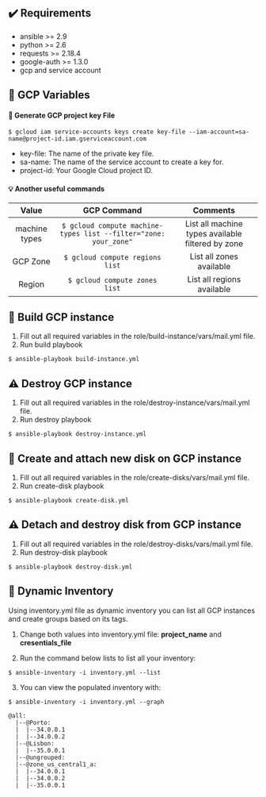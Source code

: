 :heavy_check_mark: Requirements
------------

* ansible >= 2.9
* python >= 2.6
* requests >= 2.18.4
* google-auth >= 1.3.0
* gcp and service account


:pencil: GCP Variables
--------------

#### :closed_lock_with_key: Generate GCP project key File

``` $ gcloud iam service-accounts keys create key-file --iam-account=sa-name@project-id.iam.gserviceaccount.com ```

* key-file: The name of the private key file.
* sa-name: The name of the service account to create a key for.
* project-id: Your Google Cloud project ID.

#### :bulb: Another useful commands 

|     Value    | GCP Command |   Comments   |
|    :---:     |     :---:   |     :---:    |
| machine types| ``` $ gcloud compute machine-types list --filter="zone: your_zone" ```  | List all machine types available filtered by zone| 
| GCP Zone     | ``` $ gcloud compute regions list ``` | List all zones available  |
| Region       | ``` $ gcloud compute zones list ```  | List all regions available |


:rocket: Build GCP instance 
----------------
1. Fill out all required variables in the role/build-instance/vars/mail.yml file.
2. Run build playbook

```$ ansible-playbook build-instance.yml```


:warning: Destroy GCP instance 
----------------
1. Fill out all required variables in the role/destroy-instance/vars/mail.yml file. 
2. Run destroy playbook

```$ ansible-playbook destroy-instance.yml```

:floppy_disk: Create and attach new disk on GCP instance 
----------------
1. Fill out all required variables in the role/create-disks/vars/mail.yml file.
2. Run create-disk playbook

```$ ansible-playbook create-disk.yml```


:warning: Detach and destroy disk from GCP instance
----------------
1. Fill out all required variables in the role/destroy-disks/vars/mail.yml file. 
2. Run destroy-disk playbook

```$ ansible-playbook destroy-disk.yml```

:notebook: Dynamic Inventory
----------------
Using inventory.yml file as dynamic inventory you can list all GCP instances and create groups based on its tags.

1. Change both values into inventory.yml file: **project_name** and **cresentials_file** 

2. Run the command below lists to list all your inventory:

```$ ansible-inventory -i inventory.yml --list```

3. You can view the populated inventory with:

```
$ ansible-inventory -i inventory.yml --graph

@all:
  |--@Porto:
  |  |--34.0.0.1
  |  |--34.0.0.2
  |--@Lisbon:
  |  |--35.0.0.1
  |--@ungrouped:
  |--@zone_us_central1_a:
  |  |--34.0.0.1
  |  |--34.0.0.2
  |  |--35.0.0.1
  
  ```
